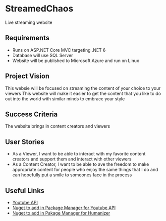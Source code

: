# StreamedChaos
Live streaming website

## Requirements
- Runs on ASP.NET Core MVC targeting .NET 6
- Database will use SQL Server
- Website will be published to Microsoft Azure and run on Linux

## Project Vision
This websie will be focused on streaming the content of your choice to your viewers
This website will make it easier to get the content that you like to do out into the world with similar minds to embrace your style

## Success Criteria
The website brings in content creators and viewers

## User Stories
- As a Viewer, I want to be able to interact with my favorite content creators and support them and interact with other viewers
- As a Content Creator, I want to be able to ave the freedom to make appropriate content for people who enjoy the same things that I do and can hopefully put a smile to someones face in the process

## Useful Links
- [Youtube API](https://developers.google.com/youtube/v3/getting-started)
- [Nuget to add in Package Manager for Youtube API](https://www.nuget.org/packages/Google.Apis.YouTube.v3)
- [Nuget to add in Pakage Manager for Humanizer](https://www.nuget.org/packages/Humanizer/)
